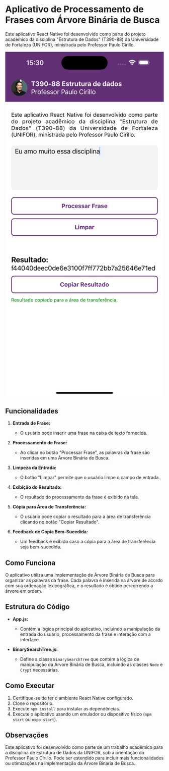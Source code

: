 # Aplicativo de Processamento de Frases com Árvore Binária de Busca

Este aplicativo React Native foi desenvolvido como parte do projeto acadêmico da disciplina "Estrutura de Dados" (T390-88) da Universidade de Fortaleza (UNIFOR), ministrada pelo Professor Paulo Cirillo.

<img src="preview.png" alt="Running Pokeqwik" width="600"/>

## Funcionalidades

1. **Entrada de Frase:**

   - O usuário pode inserir uma frase na caixa de texto fornecida.

2. **Processamento de Frase:**

   - Ao clicar no botão "Processar Frase", as palavras da frase são inseridas em uma Árvore Binária de Busca.

3. **Limpeza da Entrada:**

   - O botão "Limpar" permite que o usuário limpe o campo de entrada.

4. **Exibição do Resultado:**

   - O resultado do processamento da frase é exibido na tela.

5. **Cópia para Área de Transferência:**

   - O usuário pode copiar o resultado para a área de transferência clicando no botão "Copiar Resultado".

6. **Feedback de Cópia Bem-Sucedida:**
   - Um feedback é exibido caso a cópia para a área de transferência seja bem-sucedida.

## Como Funciona

O aplicativo utiliza uma implementação de Árvore Binária de Busca para organizar as palavras da frase. Cada palavra é inserida na árvore de acordo com sua ordenação lexicográfica, e o resultado é obtido percorrendo a árvore em ordem.

## Estrutura do Código

- **App.js:**

  - Contém a lógica principal do aplicativo, incluindo a manipulação da entrada do usuário, processamento da frase e interação com a interface.

- **BinarySearchTree.js:**

  - Define a classe `BinarySearchTree` que contém a lógica de manipulação da Árvore Binária de Busca, incluindo as classes `Node` e `Crypt` necessárias.

## Como Executar

1. Certifique-se de ter o ambiente React Native configurado.
2. Clone o repositório.
3. Execute `npm install` para instalar as dependências.
4. Execute o aplicativo usando um emulador ou dispositivo físico (`npm start` ou `expo start`).

## Observações

Este aplicativo foi desenvolvido como parte de um trabalho acadêmico para a disciplina de Estrutura de Dados da UNIFOR, sob a orientação do Professor Paulo Cirillo. Pode ser estendido para incluir mais funcionalidades ou otimizações na implementação da Árvore Binária de Busca.
